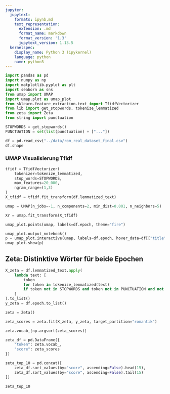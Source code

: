 ```yaml
---
jupyter:
  jupytext:
    formats: ipynb,md
    text_representation:
      extension: .md
      format_name: markdown
      format_version: '1.3'
      jupytext_version: 1.13.5
  kernelspec:
    display_name: Python 3 (ipykernel)
    language: python
    name: python3
---
```


```python
import pandas as pd
import numpy as np
import matplotlib.pyplot as plt
import seaborn as sns
from umap import UMAP
import umap.plot as umap_plot
from sklearn.feature_extraction.text import TfidfVectorizer
from lib import get_stopwords, tokenize_lemmatized
from zeta import Zeta
from string import punctuation
```

```python
STOPWORDS = get_stopwords()
PUNCTUATION = set(list(punctuation) + ["..."]) 
```

```python
df = pd.read_csv("../data/rom_real_dataset_final.csv")
df.shape
```

### UMAP Visualisierung Tfidf

```python
tfidf = TfidfVectorizer(
    tokenizer=tokenize_lemmatized,
    stop_words=STOPWORDS,
    max_features=20_000,
    ngram_range=(1,3)
)
X_tfidf = tfidf.fit_transform(df.lemmatized_text)
```

```python
umap = UMAP(n_jobs=-1, n_components=2, min_dist=0.001, n_neighbors=5)

Xr = umap.fit_transform(X_tfidf)
```

```python
umap_plot.points(umap, labels=df.epoch, theme="fire")
```

```python
umap_plot.output_notebook()
p = umap_plot.interactive(umap, labels=df.epoch, hover_data=df[["title", "author"]], point_size=5)
umap_plot.show(p)
```

## Zeta: Distinktive Wörter für beide Epochen

```python
X_zeta = df.lemmatized_text.apply(
    lambda text: [
        token
        for token in tokenize_lemmatized(text)
        if token not in STOPWORDS and token not in PUNCTUATION and not token.isdigit()
    ]
).to_list()
y_zeta = df.epoch.to_list()
```

```python
zeta = Zeta()
```

```python
zeta_scores = zeta.fit(X_zeta, y_zeta, target_partition="romantik")
```

```python
zeta.vocab_[np.argsort(zeta_scores)]
```

```python
zeta_df = pd.DataFrame({
    "token": zeta.vocab_,
    "score": zeta_scores
})
```

```python
zeta_top_10 = pd.concat([
    zeta_df.sort_values(by="score", ascending=False).head(15),
    zeta_df.sort_values(by="score", ascending=False).tail(15)
])
```

```python
zeta_top_10
```

```python

```
